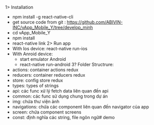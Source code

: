 1> Installation
- npm install -g react-native-cli
- get source code from git : https://github.com/ABIVIN-INC/vApp_Mobile_Y/tree/develop_minh
- cd vApp_Mobile_Y
- npm install
- react-native link
2> Run app
- With Ios device: react-native run-ios
- With Anroid device: 
    + start emulator Android
    + react-native run-android
3? Folder Structrure:
- actions: container actions redux
- reducers: container reducers redux
- store: config store redux
- types: types of strings
- api: các func xử lý fetch data liên quan đến api
- common: các func sử dụng chung trong dự án
- img: chứa thư viện ảnh
- navigations: chứa các component liên quan đến navigator của app
- screen: chứa component screens
- const: định nghĩa các string, file ngôn ngữ# demo
